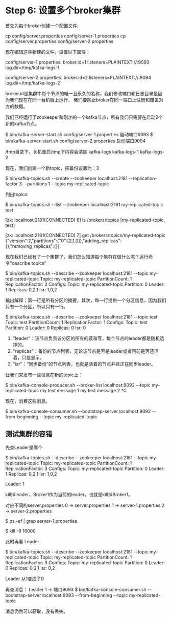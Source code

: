 Step 6: 设置多个broker集群
========================

首先为每个broker创建一个配置文件:

cp config/server.properties config/server-1.properties 
cp config/server.properties config/server-2.properties

现在编辑这些新建的文件，设置以下属性：

config/server-1.properties: 
    broker.id=1 
    listeners=PLAINTEXT://:9093 
    log.dir=/tmp/kafka-logs-1

config/server-2.properties: 
    broker.id=2 
    listeners=PLAINTEXT://:9094 
    log.dir=/tmp/kafka-logs-2

broker.id是集群中每个节点的唯一且永久的名称，我们修改端口和日志目录是因为我们现在在同一台机器上运行，
我们要防止broker在同一端口上注册和覆盖对方的数据。

我们已经运行了zookeeper和刚才的一个kafka节点，所有我们只需要在启动2个新的kafka节点。

$ bin/kafka-server-start.sh config/server-1.properties  启动端口9093
$ bin/kafka-server-start.sh config/server-2.properties  启动端口9094

/tmp目录下，关机重启/tmp下内容会清除
    kafka-logs
    kafka-logs-1
    kafka-logs-2

现在，我们创建一个新topic，把备份设置为：3

$ bin/kafka-topics.sh --create --zookeeper localhost:2181 --replication-factor 3 --partitions 1 --topic my-replicated-topic

列出topics:

$ bin/kafka-topics.sh --list --zookeeper localhost:2181
my-replicated-topic
test

[zk: localhost:2181(CONNECTED) 6] ls /brokers/topics
[my-replicated-topic, test]

[zk: localhost:2181(CONNECTED) 7] get /brokers/topics/my-replicated-topic
{"version":2,"partitions":{"0":[2,1,0]},"adding_replicas":{},"removing_replicas":{}}

现在我们已经有了一个集群了，我们怎么知道每个集群在做什么呢？运行命令“describe topics”

$ bin/kafka-topics.sh --describe --zookeeper localhost:2181 --topic my-replicated-topic
Topic: my-replicated-topic	PartitionCount: 1	ReplicationFactor: 3	Configs: 
Topic: my-replicated-topic	Partition: 0	Leader: 1	Replicas: 0,2,1	Isr: 1,0,2


输出解释：第一行是所有分区的摘要，其次，每一行提供一个分区信息，因为我们只有一个分区，所以只有一行。

$ bin/kafka-topics.sh --describe --zookeeper localhost:2181 --topic test
Topic: test	PartitionCount: 1	ReplicationFactor: 1	Configs: 
Topic: test	Partition: 0	Leader: 0	Replicas: 0	Isr: 0


1. "leader"：该节点负责该分区的所有的读和写，每个节点的leader都是随机选择的。
2. "replicas"：备份的节点列表，无论该节点是否是leader或者目前是否还活着，只是显示。
3. "isr"：“同步备份”的节点列表，也就是活着的节点并且正在同步leader。

让我们来发布一些信息在新的topic上：

$ bin/kafka-console-producer.sh --broker-list localhost:9092 --topic my-replicated-topic
my test message 1
my test message 2
^C

现在，消费这些消息。

$ bin/kafka-console-consumer.sh --bootstrap-server localhost:9092 --from-beginning --topic my-replicated-topic

测试集群的容错
------------

先查Leader是哪个

$ bin/kafka-topics.sh --describe --zookeeper localhost:2181 --topic my-replicated-topic
Topic: my-replicated-topic	PartitionCount: 1	ReplicationFactor: 3	Configs: 
Topic: my-replicated-topic	Partition: 0	Leader: 1	Replicas: 0,2,1	Isr: 1,0,2


Leader: 1

kill掉leader，Broker1作为当前的leader，也就是kill掉Broker1。

对应不同的server.properties
0 -> server.properties
1 -> server-1.properties
2 -> server-2.properties

$ ps -ef | grep server-1.properties

$ kill -9 16000

此时再看 Leader

$ bin/kafka-topics.sh --describe --zookeeper localhost:2181 --topic my-replicated-topic
Topic: my-replicated-topic	PartitionCount: 1	ReplicationFactor: 3	Configs: 
Topic: my-replicated-topic	Partition: 0	Leader: 0	Replicas: 0,2,1	Isr: 0,2


Leader 从1变成了0

再查消息：
Leader 1 -> 端口9093
$ bin/kafka-console-consumer.sh --bootstrap-server localhost:9093 --from-beginning --topic my-replicated-topic

消息仍然可以获取，没有丢失。